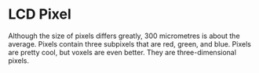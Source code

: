 # LCD Pixel

Although the size of pixels differs greatly, 300 micrometres is about the
average. Pixels contain three subpixels that are red, green, and blue. Pixels
are pretty cool, but voxels are even better. They are three-dimensional pixels.
